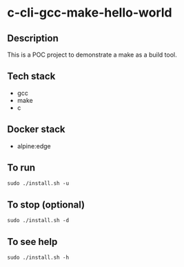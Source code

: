 # c-cli-gcc-make-hello-world

## Description
This is a POC project to demonstrate a
make as a build tool.

## Tech stack
- gcc
- make
- c

## Docker stack
- alpine:edge

## To run
`sudo ./install.sh -u`

## To stop (optional)
`sudo ./install.sh -d`

## To see help
`sudo ./install.sh -h`
